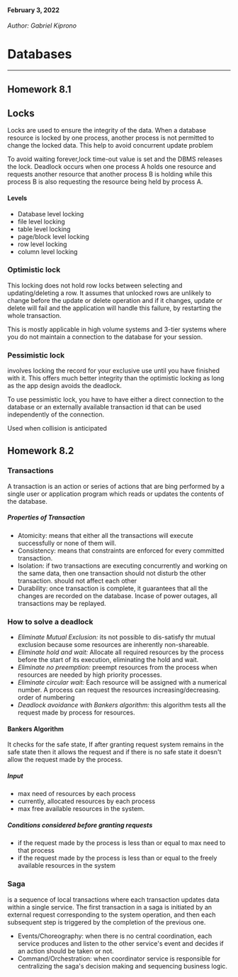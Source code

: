 #### February 3, 2022

*Author: Gabriel Kiprono*

# Databases

---
## Homework 8.1
## Locks
<p>Locks are used to ensure the integrity of the data. When a database resource is locked by one process, another process is 
not permitted to change the locked data. This help to avoid concurrent update problem</p> 
To avoid waiting forever,lock time-out value is set and the DBMS releases the lock.
Deadlock occurs when one process A holds one resource and requests another resource that another process B is holding while 
this process B is also requesting the resource being held by process A.

#### Levels
- Database level locking
- file level locking
- table level locking
- page/block level locking
- row level locking
- column level locking

### Optimistic lock
This locking does not hold row locks between selecting and updating/deleting a row. It assumes that unlocked rows are 
unlikely to change before the update or delete operation and if it changes, update or delete will fail and the application
will handle this failure, by restarting the whole transaction.
<p>This is mostly applicable in high volume systems and 3-tier systems where you do not maintain a connection 
to the database for your session.</p>

### Pessimistic lock
<p>involves locking the record for your exclusive use until you have finished with it. This offers
much better integrity than the optimistic locking as long as the app design avoids the deadlock.</p>
<p>To use pessimistic lock, you have to have either a direct connection to the database or an
externally available transaction id that can be used independently of the connection.</p>
Used when collision is anticipated

## Homework 8.2
### Transactions
A transaction is an action or series of actions that are bing performed by a single user or application program which
reads or updates the contents of the database. 

##### Properties of Transaction
- Atomicity: means that either all the transactions will execute successfully or none of them will.
- Consistency: means that constraints are enforced for every committed transaction. 
- Isolation: if two transactions are executing concurrently and working on the same data, then one transaction should not
  disturb the other transaction. should not affect each other
- Durability: once transaction is complete, it guarantees that all the changes are recorded on the database. Incase of power
  outages, all transactions may be replayed.

### How to solve a deadlock
- *Eliminate Mutual Exclusion:* its not possible to dis-satisfy thr mutual exclusion because some resources are inherently
    non-shareable.
- *Eliminate hold and wait:* Allocate all required resources by the process before the start of its execution, eliminating 
    the hold and wait. 
- *Eliminate no preemption:* preempt resources from the process when resources are needed by high priority processes.
- *Eliminate circular wait:* Each resource will be assigned with a numerical number. A process can request the resources 
   increasing/decreasing. order of numbering
- *Deadlock avoidance with Bankers algorithm:* this algorithm tests all the request made by process for resources.

#### Bankers Algorithm
It checks for the safe state, If after granting request system remains in the safe state then it allows the request and 
if there is no safe state it doesn't allow the request made by the process. 

##### Input
- max need of resources by each process
- currently, allocated resources by each process
- max free available resources in the system.

##### Conditions considered before granting requests
- if the request made by the process is less than or equal to max need to that process
- if the request made by the process is less than or equal to the freely available resources in the system

### Saga
is a sequence of local transactions where each transaction updates data within a single service. The first transaction 
in a saga is initiated by an external request corresponding to the system operation, and then each subsequent step is 
triggered by the completion of the previous one.

- Events/Choreography: when there is no central coordination, each service produces and listen to the other service's 
    event and decides if an action should be taken or not.
- Command/Orchestration: when coordinator service is responsible for centralizing the saga's decision making and sequencing
    business logic.
